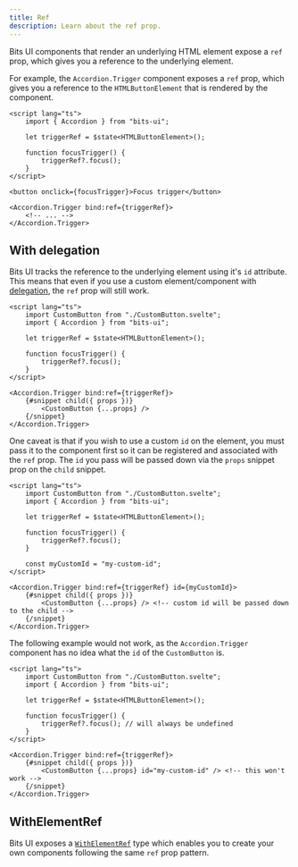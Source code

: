 ```yaml
---
title: Ref
description: Learn about the ref prop.
---
```


Bits UI components that render an underlying HTML element expose a `ref` prop, which gives you a reference to the underlying element.

For example, the `Accordion.Trigger` component exposes a `ref` prop, which gives you a reference to the `HTMLButtonElement` that is rendered by the component.

```svelte
<script lang="ts">
	import { Accordion } from "bits-ui";

	let triggerRef = $state<HTMLButtonElement>();

	function focusTrigger() {
		triggerRef?.focus();
	}
</script>

<button onclick={focusTrigger}>Focus trigger</button>

<Accordion.Trigger bind:ref={triggerRef}>
	<!-- ... -->
</Accordion.Trigger>
```

## With delegation

Bits UI tracks the reference to the underlying element using it's `id` attribute. This means that even if you use a custom element/component with [delegation](/docs/delegation), the `ref` prop will still work.

```svelte
<script lang="ts">
	import CustomButton from "./CustomButton.svelte";
	import { Accordion } from "bits-ui";

	let triggerRef = $state<HTMLButtonElement>();

	function focusTrigger() {
		triggerRef?.focus();
	}
</script>

<Accordion.Trigger bind:ref={triggerRef}>
	{#snippet child({ props })}
		<CustomButton {...props} />
	{/snippet}
</Accordion.Trigger>
```

One caveat is that if you wish to use a custom `id` on the element, you must pass it to the component first so it can be registered and associated with the `ref` prop. The `id` you pass will be passed down via the `props` snippet prop on the `child` snippet.

```svelte
<script lang="ts">
	import CustomButton from "./CustomButton.svelte";
	import { Accordion } from "bits-ui";

	let triggerRef = $state<HTMLButtonElement>();

	function focusTrigger() {
		triggerRef?.focus();
	}

	const myCustomId = "my-custom-id";
</script>

<Accordion.Trigger bind:ref={triggerRef} id={myCustomId}>
	{#snippet child({ props })}
		<CustomButton {...props} /> <!-- custom id will be passed down to the child -->
	{/snippet}
</Accordion.Trigger>
```

The following example would not work, as the `Accordion.Trigger` component has no idea what the `id` of the `CustomButton` is.

```svelte
<script lang="ts">
	import CustomButton from "./CustomButton.svelte";
	import { Accordion } from "bits-ui";

	let triggerRef = $state<HTMLButtonElement>();

	function focusTrigger() {
		triggerRef?.focus(); // will always be undefined
	}
</script>

<Accordion.Trigger bind:ref={triggerRef}>
	{#snippet child({ props })}
		<CustomButton {...props} id="my-custom-id" /> <!-- this won't work -->
	{/snippet}
</Accordion.Trigger>
```

## WithElementRef

Bits UI exposes a [`WithElementRef`](/docs/utilities/with-element-ref) type which enables you to create your own components following the same `ref` prop pattern.
